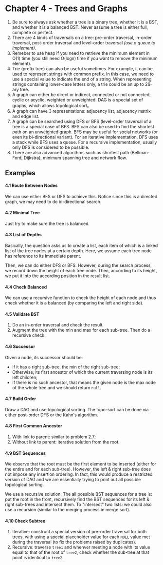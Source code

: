 # Chapter 4 - Trees and Graphs

1. Be sure to always ask whether a tree is a binary tree, whether it is a BST, and whether it is a balanced BST. Never assume a tree is either full, complete or perfect.
2. There are 4 kinds of traversals on a tree: pre-order traversal, in-order traversal, post-order traversal and level-order traversal _(use a queue to implement)_.
3. Remeber to use heap if you need to retrieve the minimum element in O(1) time (you still need O(logn) time if you want to remove the minimum element).
4. Trie (prefix tree) can also be useful sometimes. For example, it can be used to represent strings with common prefix. In this case, we need to use a special value to indicate the end of a string. When representing strings containing lower-case letters only, a trie could be an up to 26-ary tree.
5. A graph can either be direct or indirect, connected or not connected, cyclic or acyclic, weighted or unweighted. DAG is a special set of graphs, which allows topological sort。
6. A graph can have 3 representations: adjacency list, adjacency matrix and edge list.
7. A graph can be searched using DFS or BFS (level-order traversal of a tree is a special case of BFS. BFS can also be used to find the shortest path on an unweighted graph. BFS may be useful for social networks (or even its bi-directional variant). For an iterative implementation, DFS uses a stack while BFS uses a queue. For a recursive implementation, usually only DFS is considered to be possible.
8. There are also advanced algorithms such as shortest path (Bellman-Ford, Dijkstra), minimum spanning tree and network flow.

## Examples

#### 4.1 Route Between Nodes

We can use either BFS or DFS to achieve this. Notice since this is a directed graph, we may need to do bi-directional search.

#### 4.2 Minimal Tree

Just try to make sure the tree is balanced.

#### 4.3 List of Depths

Basically, the question asks us to create a list, each item of which is a linked list of the tree nodes at a certain depth. Here, we assume each tree node has reference to its immediate parent.

Then, we can do either DFS or BFS. However, during the search process, we record down the height of each tree node. Then, according to its height, we put it into the according position in the result list.

#### 4.4 Check Balanced

We can use a recursive function to check the height of each node and thus check whether it is a balanced (by comparing the left and right side).

#### 4.5 Validate BST

1. Do an in-order traversal and check the result.
2. Augment the tree with the min and max for each sub-tree. Then do a recursive check.

#### 4.6 Successor

Given a node, its successor should be:

- If it has a right sub-tree, the min of the right sub-tree;
- Otherwise, its first ancestor of which the current traversing node is its left children;
- If there is no such ancestor, that means the given node is the max node of the whole tree and we should return `null`.

#### 4.7 Build Order

Draw a DAG and use topological sorting. The topo-sort can be done via either post-order DFS or the Kahn's algorithm.

#### 4.8 First Common Ancestor

1. With link to parent: similar to problem 2.7;
2. Without link to parent: iterative solution from the root.

#### 4.9 BST Sequences

We observe that the root must be the first element to be inserted (either for the entire and for each sub-tree). However, the left & right sub-tree does not impose any insertion ordering. In fact, this would produce a restricted version of DAG and we are essentially trying to print out all possible topological sorting.

We use a recursive solution. The all possible BST sequences for a tree is: put the root in the front, recursively find the BST sequences for its left & right sub-trees and intersect them. To "intersect" two lists: we could also use a recursion (similar to the merging process in merge sort).

#### 4.10 Check Subtree

1. Iterative: construct a special version of pre-order traversal for both trees, with using a special placeholder value for each `NULL` value met during the traversal (to fix the problems raised by duplicates).
2. Recursive: traverse `tree1` and whenver meeting a node with its value equal to that of the root of `tree2`, check whether the sub-tree at that point is identical to `tree2`.
